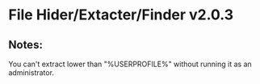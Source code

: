 # File Hider/Extacter/Finder v2.0.3

## Notes:
You can't extract lower than "%USERPROFILE%" without running it as an administrator.

